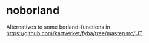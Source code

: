 noborland
=========
Alternatives to some borland-functions in https://github.com/kartverket/fyba/tree/master/src/UT
